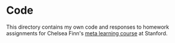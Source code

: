 # Code

This directory contains my own code and responses to homework assignments for Chelsea Finn's [meta learning course](http://cs330.stanford.edu/) at Stanford.
